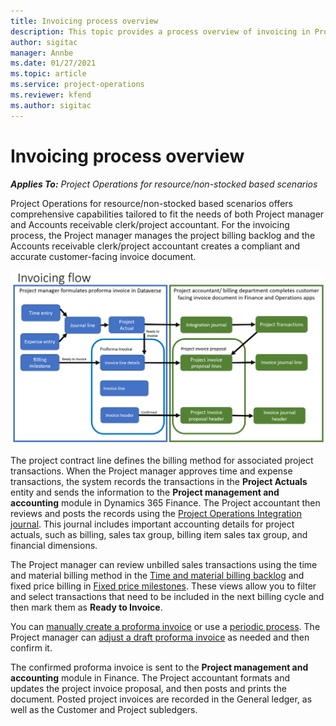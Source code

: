 ```yaml
---
title: Invoicing process overview
description: This topic provides a process overview of invoicing in Project Operations for resource/non-stocked based scenarios.
author: sigitac
manager: Annbe
ms.date: 01/27/2021
ms.topic: article
ms.service: project-operations
ms.reviewer: kfend 
ms.author: sigitac
---
```


# Invoicing process overview

_**Applies To:** Project Operations for resource/non-stocked based scenarios_

Project Operations for resource/non-stocked based scenarios offers comprehensive capabilities tailored to fit the needs of both Project manager and Accounts receivable clerk/project accountant. For the invoicing process, the Project manager manages the project billing backlog and the Accounts receivable clerk/project accountant creates a compliant and accurate customer-facing invoice document.

![Invoicing flow diagram](./media/invoicing-flow.png)

The project contract line defines the billing method for associated project transactions. When the Project manager approves time and expense transactions, the system records the transactions in the **Project Actuals** entity and sends the information to the **Project management and accounting** module in Dynamics 365 Finance. The Project accountant then reviews and posts the records using the [Project Operations Integration journal](../project-accounting/project-operations-integration-journal.md). This journal includes important accounting details for project actuals, such as billing, sales tax group, billing item sales tax group, and financial dimensions.

The Project manager can review unbilled sales transactions using the time and material billing method in the [Time and material billing backlog](../proforma-invoicing/manage-billing-backlog#time-and-material-billing-backlog.md) and fixed price billing in [Fixed price milestones](../proforma-invoicing/manage-billing-backlog.md#fixed-price-milestones). These views allow you to filter and select transactions that need to be included in the next billing cycle and then mark them as **Ready to Invoice**.

You can [manually create a proforma invoice](../proforma-invoicing/create-manual-proforma-invoice.md) or use a [periodic process](../proforma-invoicing/configure-automated-invoice-creation.md). The Project manager can [adjust a draft proforma invoice](../proforma-invoicing/manage-proforma-invoice.md) as needed and then confirm it.

The confirmed proforma invoice is sent to the **Project management and accounting** module in Finance. The Project accountant formats and updates the project invoice proposal, and then posts and prints the document. Posted project invoices are recorded in the General ledger, as well as the Customer and Project subledgers.
